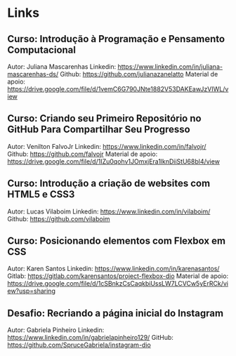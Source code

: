 # Links

## Curso: Introdução à Programação e Pensamento Computacional
Autor: Juliana Mascarenhas
Linkedin: https://www.linkedin.com/in/juliana-mascarenhas-ds/
Github: https://github.com/julianazanelatto
Material de apoio: https://drive.google.com/file/d/1vemC6G790JNte1882V53DAKEawJzVIWL/view

## Curso: Criando seu Primeiro Repositório no GitHub Para Compartilhar Seu Progresso
Autor: Venilton FalvoJr
Linkedin: https://www.linkedin.com/in/falvojr/
Github: https://github.com/falvojr
Material de apoio: https://drive.google.com/file/d/1IZu0qohv1JOmxjEra1lknDiiStU68bl4/view

## Curso: Introdução a criação de websites com HTML5 e CSS3
Autor: Lucas Vilaboim
Linkedin: https://www.linkedin.com/in/vilaboim/
Github: https://github.com/vilaboim

## Curso: Posicionando elementos com Flexbox em CSS
Autor: Karen Santos
Linkedin: https://www.linkedin.com/in/karenasantos/
Gitlab: https://gitlab.com/karensantos/project-flexbox-dio
Material de apoio: https://drive.google.com/file/d/1cSBnkzCsCaqkbiUssLW7LCVCw5yErRCk/view?usp=sharing

## Desafio: Recriando a página inicial do Instagram
Autor: Gabriela Pinheiro
Linkedin: https://www.linkedin.com/in/gabrielapinheiro129/
GitHub: https://github.com/SpruceGabriela/instagram-dio
